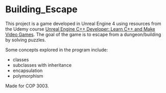 # Building_Escape

This project is a game developed in Unreal Engine 4 using resources from the Udemy course [Unreal Engine C++ Developer: Learn C++ and Make Video Games](https://www.udemy.com/course/unrealcourse/). The goal of the game is to escape from a dungeon/building by solving puzzles.

Some concepts explored in the program include:
- classes
- subclasses with inheritance
- encapsulation
- polymorphism


Made for COP 3003.
